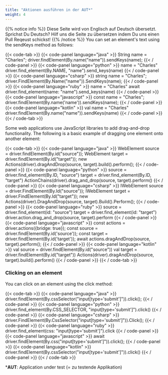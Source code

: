 ```yaml
---
title: "Aktionen ausführen in der AUT*"
weight: 4
---
```


{{% notice info %}}
<i class="fas fa-language"></i> Diese Seite wird von Englisch 
auf Deutsch übersetzt. Sprichst Du Deutsch? Hilf uns die Seite 
zu übersetzen indem Du uns einen Pull Reqeust schickst!
 {{% /notice %}}
You can set an element's text using the sendKeys method as follows:

{{< code-tab >}}
  {{< code-panel language="java" >}}
String name = "Charles";
driver.findElement(By.name("name")).sendKeys(name);
  {{< / code-panel >}}
  {{< code-panel language="python" >}}
name = "Charles"
driver.find_element(By.NAME, "name").send_keys(name)
  {{< / code-panel >}}
  {{< code-panel language="csharp" >}}
string name = "Charles";
driver.FindElement(By.Name("name")).SendKeys(name);
  {{< / code-panel >}}
  {{< code-panel language="ruby" >}}
name = "Charles"
await driver.find_element(name: "name").send_keys(name)
  {{< / code-panel >}}
  {{< code-panel language="javascript" >}}
const name = "Charles";
driver.findElement(By.name('name')).sendKeys(name);
  {{< / code-panel >}}
  {{< code-panel language="kotlin" >}}
val name = "Charles"
driver.findElement(By.name("name")).sendKeys(name)
  {{< / code-panel >}}
{{< / code-tab >}}

Some web applications use JavaScript libraries to add drag-and-drop
functionality. The following is a basic example of dragging one
element onto another element:

{{< code-tab >}}
  {{< code-panel language="java" >}}
WebElement source = driver.findElement(By.id("source"));
WebElement target = driver.findElement(By.id("target"));
new Actions(driver).dragAndDrop(source, target).build().perform();
  {{< / code-panel >}}
  {{< code-panel language="python" >}}
source = driver.find_element(By.ID, "source")
target = driver.find_element(By.ID, "target")
ActionChains(driver).drag_and_drop(source, target).perform()
  {{< / code-panel >}}
  {{< code-panel language="csharp" >}}
IWebElement source = driver.FindElement(By.Id("source"));
IWebElement target = driver.FindElement(By.Id("target"));
new Actions(driver).DragAndDrop(source, target).Build().Perform();
  {{< / code-panel >}}
  {{< code-panel language="ruby" >}}
source = driver.find_element(id: "source")
target = driver.find_element(id: "target")
driver.action.drag_and_drop(source, target).perform
  {{< / code-panel >}}
  {{< code-panel language="javascript" >}}
const actions = driver.actions({bridge: true});
const source = driver.findElement(By.id('source'));
const target = driver.findElement(By.id('target'));
await actions.dragAndDrop(source, target).perform();
  {{< / code-panel >}}
  {{< code-panel language="kotlin" >}}
val source = driver.findElement(By.id("source"))
val target = driver.findElement(By.id("target"))
Actions(driver).dragAndDrop(source, target).build().perform()
  {{< / code-panel >}}
{{< / code-tab >}}

### Clicking on an element

You can click on an element using the click method:

{{< code-tab >}}
  {{< code-panel language="java" >}}
driver.findElement(By.cssSelector("input[type='submit']")).click();
  {{< / code-panel >}}
  {{< code-panel language="python" >}}
driver.find_element(By.CSS_SELECTOR, "input[type='submit']").click()
  {{< / code-panel >}}
  {{< code-panel language="csharp" >}}
driver.FindElement(By.CssSelector("input[type='submit']")).Click();
  {{< / code-panel >}}
  {{< code-panel language="ruby" >}}
driver.find_element(css: "input[type='submit']").click
  {{< / code-panel >}}
  {{< code-panel language="javascript" >}}
await driver.findElement(By.css("input[type='submit']")).click();
  {{< / code-panel >}}
  {{< code-panel language="kotlin" >}}
driver.findElement(By.cssSelector("input[type='submit']")).click()
  {{< / code-panel >}}
{{< / code-tab >}}

***AUT**: Application under test (= zu testende Applikation)
